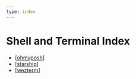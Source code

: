 ```yaml
---
type: index
---
```


# Shell and Terminal Index

- [[ohmyposh]]
- [[starship]]
- [[wezterm]]

[//begin]: # "Autogenerated link references for markdown compatibility"
[ohmyposh]: ohmyposh.md "Oh My Posh Config"
[starship]: starship.md "Starship Config"
[wezterm]: wezterm.md "Wezterm Config"
[//end]: # "Autogenerated link references"
